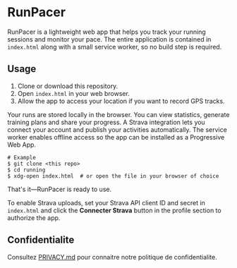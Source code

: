 # RunPacer

RunPacer is a lightweight web app that helps you track your running sessions and monitor your pace. The entire application is contained in `index.html` along with a small service worker, so no build step is required.

## Usage

1. Clone or download this repository.
2. Open `index.html` in your web browser.
3. Allow the app to access your location if you want to record GPS tracks.

Your runs are stored locally in the browser. You can view statistics, generate training plans and share your progress. A Strava integration lets you connect your account and publish your activities automatically. The service worker enables offline access so the app can be installed as a Progressive Web App.

```
# Example
$ git clone <this repo>
$ cd running
$ xdg-open index.html  # or open the file in your browser of choice
```

That's it—RunPacer is ready to use.

To enable Strava uploads, set your Strava API client ID and secret in `index.html` and click the **Connecter Strava** button in the profile section to authorize the app.


## Confidentialite

Consultez [PRIVACY.md](PRIVACY.md) pour connaitre notre politique de confidentialite.
